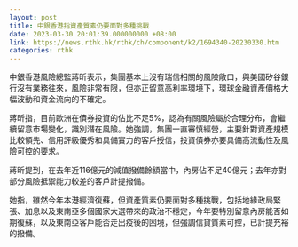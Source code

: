 ```yaml
---
layout: post
title: 中銀香港指資產質素仍要面對多種挑戰
date: 2023-03-30 20:01:39.000000000 +08:00
link: https://news.rthk.hk/rthk/ch/component/k2/1694340-20230330.htm
categories: rthk
---
```


中銀香港風險總監蔣昕表示，集團基本上沒有瑞信相關的風險敞口，與美國矽谷銀行沒有業務往來，風險非常有限，但亦正留意高利率環境下，環球金融資產價格大幅波動和資金流向的不確定。

蔣昕指，目前歐洲在債券投資的佔比不足5%，認為有關風險屬於合理分布，會繼續留意市場變化，識別潛在風險。她強調，集團一直審慎經營，主要針對資產規模比較領先、信用評級優秀和具備實力的客戶授信，投資債券亦要具備高流動性及風險可控的要求。

蔣昕提到，在去年近116億元的減值撥備餘額當中，內房佔不足40億元；去年亦對部分風險抵禦能力較差的客戶計提撥備。

她指，雖然今年本港經濟復蘇，但資產質素仍要面對多種挑戰，包括地緣政局緊張、加息以及東南亞多個國家大選帶來的政治不穩定，今年要特別留意內房能否如期復蘇，以及東南亞客戶能否走出疫後的困境，但強調信貸質素可控，已計提充裕的撥備。
